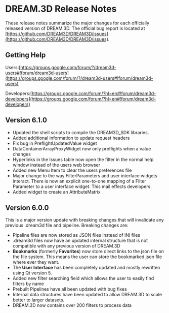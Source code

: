 # DREAM.3D Release Notes #

These release notes summarize the major changes for each officially released version of DREAM.3D. The official bug report is located at [https://github.com/DREAM3D/DREAM3D/issues](https://github.com/DREAM3D/DREAM3D/issues).

## Getting Help ##

Users:[https://groups.google.com/forum/?/dream3d-users#!forum/dream3d-users](https://groups.google.com/forum/?/dream3d-users#!forum/dream3d-users)

Developers:[https://groups.google.com/forum/?hl=en#!forum/dream3d-developers](https://groups.google.com/forum/?hl=en#!forum/dream3d-developers)

## Version 6.1.0 ##

+ Updated the shell scripts to compile the DREAM3D_SDK libraries.
+ Added additional information to update request headers
+ Fix bug in PreflightUpdatedValue widget
+ DataContainerArrayProxyWidget now only preflights when a value changes
+ Hyperlinks in the Issues table now open the filter in the normal help window instead of the users web browser
+ Added new Menu Item to clear the users preferences file
+ Major change to the way FilterParameters and user interface widgets interact. There is now an explicit one-to-one mapping of a Filter Parameter to a user interface widget. This mail effects developers.
+ Added widget to create an AttributeMatrix

## Version 6.0.0 ##

This is a major version update with breaking changes that will invalidate any previous .dream3d file and pipeline. Breaking changes are:

+ Pipeline files are now stored as JSON files instead of INI files
+ .dream3d files now have an updated internal structure that is not compatible with any previous version of DREAM.3D
+ **Bookmarks** (formerly **Favorites**) now store direct links to the json file on the file system. This means the user can store the bookmarked json file where ever they want.
+ The **User Interface** has been completely updated and mostly rewritten using Qt version 5.
+ Added new filter searching field which allows the user to easily find filters by name
+ Prebuilt Pipelines have all been updated with bug fixes
+ Internal data structures have been updated to allow DREAM.3D to scale better to larger datasets.
+ DREAM.3D now contains over 200 filters to process data